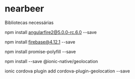 # nearbeer
Bibliotecas necessárias

npm install angularfire2@5.0.0-rc.6.0 --save

npm install firebase@4.12.1 --save

npm install promise-polyfill --save

npm install --save @ionic-native/geolocation

ionic cordova plugin add cordova-plugin-geolocation --save
